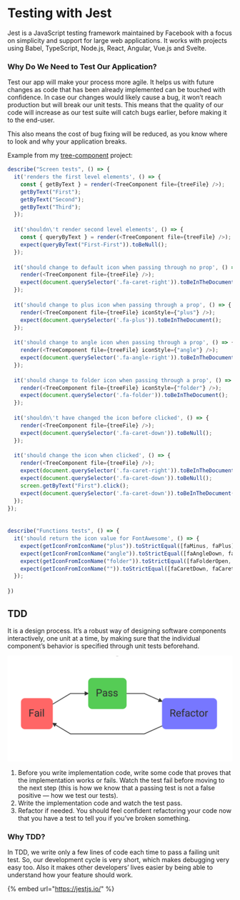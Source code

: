 # Testing with Jest

 Jest is a JavaScript testing framework maintained by Facebook with a focus on simplicity and support for large web applications. It works with projects using Babel, TypeScript, Node.js, React, Angular, Vue.js and Svelte.

### Why Do We Need to Test Our Application?

Test our app will make your process more agile. It helps us with future changes as code that has been already implemented can be touched with confidence. In case our changes would likely cause a bug, it won’t reach production but will break our unit tests. This means that the quality of our code will increase as our test suite will catch bugs earlier, before making it to the end-user.

This also means the cost of bug fixing will be reduced, as you know where to look and why your application breaks.

Example from my [tree-component](https://github.com/Ralvgar/tree-component) project:

```javascript
describe("Screen tests", () => {
  it('renders the first level elements', () => {
    const { getByText } = render(<TreeComponent file={treeFile} />);
    getByText("First");
    getByText("Second");
    getByText("Third");
  });

  it('shouldn\'t render second level elements', () => {
    const { queryByText } = render(<TreeComponent file={treeFile} />);
    expect(queryByText("First-First")).toBeNull();
  });

  it('should change to default icon when passing through no prop', () => {
    render(<TreeComponent file={treeFile} />);
    expect(document.querySelector('.fa-caret-right')).toBeInTheDocument();
  });

  it('should change to plus icon when passing through a prop', () => {
    render(<TreeComponent file={treeFile} iconStyle={"plus"} />);
    expect(document.querySelector('.fa-plus')).toBeInTheDocument();
  });

  it('should change to angle icon when passing through a prop', () => {
    render(<TreeComponent file={treeFile} iconStyle={"angle"} />);
    expect(document.querySelector('.fa-angle-right')).toBeInTheDocument();
  });

  it('should change to folder icon when passing through a prop', () => {
    render(<TreeComponent file={treeFile} iconStyle={"folder"} />);
    expect(document.querySelector('.fa-folder')).toBeInTheDocument();
  });

  it('shouldn\'t have changed the icon before clicked', () => {
    render(<TreeComponent file={treeFile} />);
    expect(document.querySelector('.fa-caret-down')).toBeNull();
  });

  it('should change the icon when clicked', () => {
    render(<TreeComponent file={treeFile} />);
    expect(document.querySelector('.fa-caret-right')).toBeInTheDocument();
    expect(document.querySelector('.fa-caret-down')).toBeNull();
    screen.getByText("First").click();
    expect(document.querySelector('.fa-caret-down')).toBeInTheDocument();
  });
});


describe("Functions tests", () => {
  it('should return the icon value for FontAwesome', () => {
    expect(getIconFromIconName("plus")).toStrictEqual([faMinus, faPlus]);
    expect(getIconFromIconName("angle")).toStrictEqual([faAngleDown, faAngleRight]);
    expect(getIconFromIconName("folder")).toStrictEqual([faFolderOpen, faFolder]);
    expect(getIconFromIconName("")).toStrictEqual([faCaretDown, faCaretRight]);
  });

})
```



## TDD

It is a design process. It’s a robust way of designing software components interactively, one unit at a time, by making sure that the individual component’s behavior is specified through unit tests beforehand.

![](../.gitbook/assets/image%20%284%29.png)

1. Before you write implementation code, write some code that proves that the implementation works or fails. Watch the test fail before moving to the next step \(this is how we know that a passing test is not a false positive — how we test our tests\).
2. Write the implementation code and watch the test pass.
3. Refactor if needed. You should feel confident refactoring your code now that you have a test to tell you if you’ve broken something.

### Why TDD?

In TDD, we write only a few lines of code each time to pass a failing unit test. So, our development cycle is very short, which makes debugging very easy too. Also it makes other developers’ lives easier by being able to understand how your feature should work.



{% embed url="https://jestjs.io/" %}





